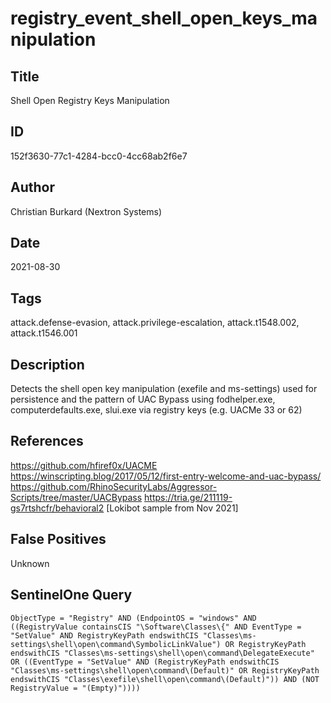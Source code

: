 # registry_event_shell_open_keys_manipulation

## Title
Shell Open Registry Keys Manipulation

## ID
152f3630-77c1-4284-bcc0-4cc68ab2f6e7

## Author
Christian Burkard (Nextron Systems)

## Date
2021-08-30

## Tags
attack.defense-evasion, attack.privilege-escalation, attack.t1548.002, attack.t1546.001

## Description
Detects the shell open key manipulation (exefile and ms-settings) used for persistence and the pattern of UAC Bypass using fodhelper.exe, computerdefaults.exe, slui.exe via registry keys (e.g. UACMe 33 or 62)

## References
https://github.com/hfiref0x/UACME
https://winscripting.blog/2017/05/12/first-entry-welcome-and-uac-bypass/
https://github.com/RhinoSecurityLabs/Aggressor-Scripts/tree/master/UACBypass
https://tria.ge/211119-gs7rtshcfr/behavioral2 [Lokibot sample from Nov 2021]

## False Positives
Unknown

## SentinelOne Query
```
ObjectType = "Registry" AND (EndpointOS = "windows" AND ((RegistryValue containsCIS "\Software\Classes\{" AND EventType = "SetValue" AND RegistryKeyPath endswithCIS "Classes\ms-settings\shell\open\command\SymbolicLinkValue") OR RegistryKeyPath endswithCIS "Classes\ms-settings\shell\open\command\DelegateExecute" OR ((EventType = "SetValue" AND (RegistryKeyPath endswithCIS "Classes\ms-settings\shell\open\command\(Default)" OR RegistryKeyPath endswithCIS "Classes\exefile\shell\open\command\(Default)")) AND (NOT RegistryValue = "(Empty)"))))

```